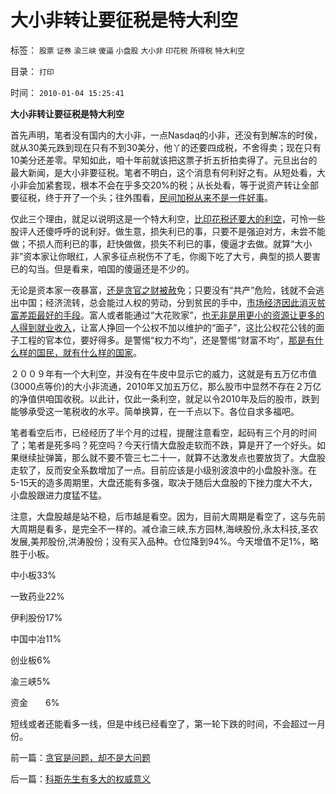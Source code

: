 # 大小非转让要征税是特大利空

标签： `股票` `证券` `渝三峡` `傻逼` `小盘股` `大小非` `印花税` `所得税` `特大利空` 

目录： `打印`

时间： `2010-01-04 15:25:41`

**大小非转让要征税是特大利空**

首先声明，笔者没有国内的大小非，一点Nasdaq的小非，还没有到解冻的时侯，就从30美元跌到现在只有不到30美分，他丫的还要四成税，不舍得卖；现在只有10美分还差零。早知如此，咱十年前就该把这票子折五折拍卖得了。元旦出台的最大新闻，是大小非要征税。笔者不明白，这个消息有何利好之有。从短处看，大小非会加紧套现，根本不会在乎多交20%的税；从长处看，等于说资产转让全部要征税，终于开了一个头；往外围看，[民间加税从来不是一件好事](../../../2007/10/26/不要要平均主义作为加税的理由.md)。

仅此三个理由，就足以说明这是一个特大利空，[比印花税还要大的利空](../../../2009/12/10/专家教授嫌中国税收太轻，“向国际接轨”.md)，可怜一些股评人还傻呼呼的说利好。做生意，损失利已的事，只要不是强迫对方，未尝不能做；不损人而利已的事，赶快做做，损失不利已的事，傻逼才去做。就算“大小非”资本家让你眼红，人家多征点税伤不了毛，你阁下吃了大亏，典型的损人要害已的勾当。但是看来，咱国的傻逼还是不少的。

无论是资本家一夜暴富，[还是贪官之财被赦](../../../2010/1/4/贪官是问题，却不是大问题.md)免；只要没有“共产”危险，钱就不会逃出中国；经济流转，总会能过人权的劳动，分到贫民的手中，[市场经济因此消灭贫富差距最好的手段](../../../2009/11/24/为什么市场经济能消除贫富差距.md)。富人或者能通过“大花败家”，[也无非是用更小的资源让更多的人得到就业收入](../../../2009/11/28/从工作福利消除贫富差距看公有制的低效率.md)，让富人挣回一个公权不加以维护的“面子”，这比公权花公钱的面子工程的官本位，要好得多。是警惕“权力不均”，还是警惕“财富不均”，[那是有什么样的国民，就有什么样的国家](../../../2009/12/31/有什么样的文化，就有什么样的国民.md)。

２００９年有一个大利空，并没有在牛皮中显示它的威力，这就是有五万亿市值(3000点等价)的大小非流通，2010年又加五万亿，那么股市中显然不存在２万亿的净值供咱国收税。以此计，仅此一条利空，就足以令2010年及后的股市，跌到能够承受这一笔税收的水平。简单换算，在一千点以下。各位自求多福吧。

笔者看空后市，已经经历了半个月的过程，提醒注意看空，起码有三个月的时间了；笔者是死多吗？死空吗？今天行情大盘股走软而不跌，算是开了一个好头。如果继续扯弹簧，那么就不要不管三七二十一，就算不达激发点也要放货了。大盘股走软了，反而安全系数增加了一点。目前应该是小级别波浪中的小盘股补涨。在5-15天的造多周期里，大盘还能有多强，取决于随后大盘股的下挫力度大不大，小盘股跟进力度猛不猛。

注意，大盘股越是站不稳，后市越是看空。因为，目前大周期是看空了，这与先前大周期是看多，是完全不一样的。减仓渝三峡,东方园林,海峡股份,永太科技,圣农发展,美邦股份,洪涛股份；没有买入品种。仓位降到94%。今天增值不足1%，略胜于小板。

中小板33%

一致药业22%

伊利股份17%

中国中冶11%

创业板6%

渝三峡5%

资金　　6%

短线或者还能看多一线，但是中线已经看空了，第一轮下跌的时间，不会超过一月份。



前一篇：[贪官是问题，却不是大问题](../../../2010/1/4/贪官是问题，却不是大问题.md)

后一篇：[科斯先生有多大的权威意义](../../../2010/1/4/科斯先生有多大的权威意义.md)